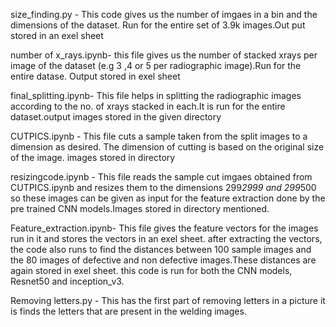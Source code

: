 

size_finding.py -   This code gives us the number of imgaes in a bin and the dimensions of the dataset. Run for the entire set of 3.9k images.Out put stored in an exel sheet






number of x_rays.ipynb- this file gives us the number of stacked xrays per image of the dataset (e.g 3 ,4 or 5 per radiographic image).Run for the entire datase. Output stored in exel sheet




final_splitting.ipynb- This file helps in splitting the radiographic images according to the no. of xrays stacked in each.It is run for the entire dataset.output images stored in the given directory


CUTPICS.ipynb   - This file cuts a sample taken from the split images to a dimension as desired. The dimension of cutting is based on the original size of the image. images stored in directory


resizingcode.ipynb  - This file reads the sample cut imgaes obtained from CUTPICS.ipynb and resizes them to the dimensions 299*2999 and 299*500 so these images can be
			given as input for the feature extraction done by the pre trained CNN models.Images stored in directory mentioned.



Feature_extraction.ipynb-   This file gives the feature vectors for the images run in it and stores the vectors in an exel sheet. after extracting the vectors, the code also runs to find the distances between 100 sample images and the 80 images of defective and non defective images.These distances are again stored in exel sheet.
				this code is run for both the CNN models, Resnet50 and inception_v3.



Removing letters.py   - This has the first part of removing letters in a picture it is finds the letters that are present in the welding images.

